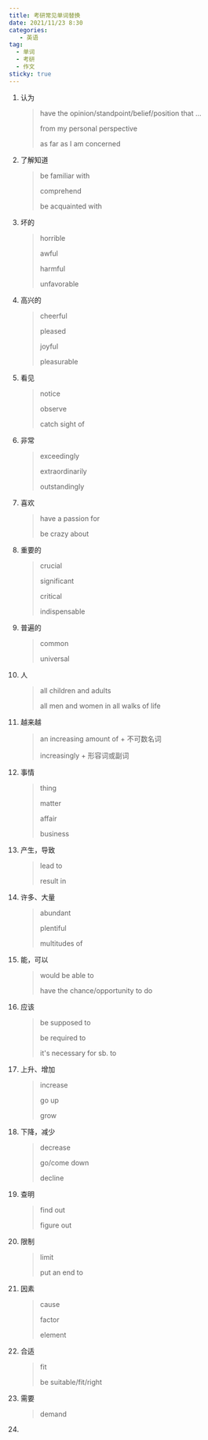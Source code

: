 ```yaml
---
title: 考研常见单词替换
date: 2021/11/23 8:30
categories:
   - 英语
tag:
  - 单词
  - 考研
  - 作文
sticky: true
---
```


1. 认为

   > have the opinion/standpoint/belief/position that ...
   >
   > from my personal perspective
   >
   > as far as I am concerned

2. 了解知道

   > be familiar with
   >
   > comprehend
   >
   > be acquainted with

3. 坏的

   > horrible
   >
   > awful
   >
   > harmful
   >
   > unfavorable

4. 高兴的

   > cheerful
   >
   > pleased
   >
   > joyful
   >
   > pleasurable

5. 看见

   > notice
   >
   > observe
   >
   > catch sight of

6. 非常

   > exceedingly
   >
   > extraordinarily
   >
   > outstandingly

7. 喜欢

   > have a passion for
   >
   > be crazy about

8. 重要的

   > crucial
   >
   > significant
   >
   > critical
   >
   > indispensable

9. 普遍的

   > common
   >
   > universal

10. 人

    > all children and adults
    >
    > all men and women in all walks of life

11. 越来越

    > an increasing amount of + 不可数名词
    >
    > increasingly + 形容词或副词

12. 事情

    > thing 
    >
    > matter
    >
    > affair
    >
    > business

13. 产生，导致

    > lead to 
    >
    > result in

14. 许多、大量

    > abundant
    >
    > plentiful
    >
    > multitudes of

14. 能，可以

    > would be able to
    >
    > have the chance/opportunity to do

15. 应该

    > be supposed to
    >
    > be required to 
    >
    > it's necessary for sb. to  

16. 上升、增加

    > increase
    >
    > go up
    >
    > grow

17. 下降，减少

    >decrease
    >
    >go/come down
    >
    >decline

18. 查明

    > find out 
    >
    > figure out

19. 限制

    > limit
    >
    > put an end to

20. 因素

    > cause
    >
    > factor
    >
    > element

21. 合适

    > fit
    >
    > be suitable/fit/right

22. 需要

    > demand

23. 